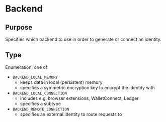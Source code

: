 # Backend

## Purpose

<!-- --8<-- [start:purpose] -->
Specifies which backend to use in order to generate or connect an identity.
<!-- --8<-- [end:purpose] -->

## Type

<!-- --8<-- [start:type] -->
<div class="type" markdown>

Enumeration; one of:
- `BACKEND_LOCAL_MEMORY`
    - keeps data in local (persistent) memory
    - specifies a symmetric encryption key to encrypt the identity with
- `BACKEND_LOCAL_CONNECTION`
    - includes e.g. browser extensions, WalletConnect, Ledger
    - specifies a subtype
- `BACKEND_REMOTE_CONNECTION`
    - specifies an external identity to route requests to
</div>
<!-- --8<-- [end:type] -->
